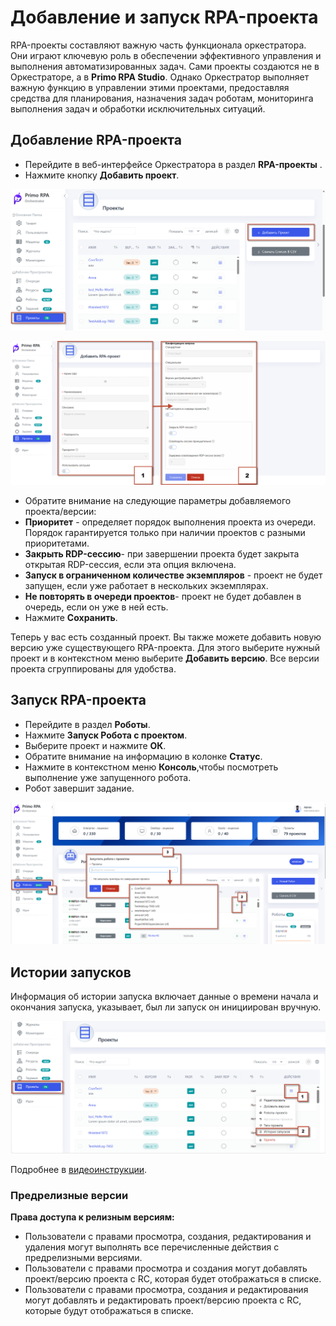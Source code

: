 # Добавление и запуск RPA-проекта

RPA-проекты составляют важную часть функционала оркестратора. Они играют ключевую роль в обеспечении эффективного управления и выполнения автоматизированных задач. 
Сами проекты создаются не в Оркестраторе, а в **Primo RPA Studio**. 
Однако Оркестратор выполняет важную функцию в управлении этими проектами, предоставляя средства для планирования, назначения задач роботам, мониторинга выполнения задач и обработки исключительных ситуаций.

## Добавление RPA-проекта

   - Перейдите в веб-интерфейсе Оркестратора в раздел **RPA-проекты** .
   - Нажмите кнопку **Добавить проект**.


![](../../.gitbook/assets1/add_projects.png)


![](../../.gitbook/assets1/add_proj.png)


 - Обратите внимание на следующие параметры добавляемого проекта/версии:
 - **Приоритет** - определяет порядок выполнения проекта из очереди. Порядок гарантируется только при наличии проектов с разными приоритетами.
 - **Закрыть RDP-сессию**- при завершении проекта будет закрыта открытая RDP-сессия, если эта опция включена.
 - **Запуск в ограниченном количестве экземпляров** - проект не будет запущен, если уже работает в нескольких экземплярах.
 - **Не повторять в очереди проектов**- проект не будет добавлен в очередь, если он уже в ней есть.
 - Нажмите **Сохранить**.
   
 Теперь у вас есть созданный проект. Вы также можете добавить новую версию уже существующего RPA-проекта. 
Для этого выберите нужный проект и в контекстном меню выберите **Добавить версию**. Все версии проекта сгруппированы для удобства.

## Запуск RPA-проекта

 - Перейдите в раздел **Роботы**.  
 - Нажмите **Запуск Робота с проектом**.
 - Выберите проект и нажмите **ОК**.  
 - Обратите внимание на информацию в колонке **Статус**. 
 - Нажмите в контекстном меню  **Консоль**,чтобы посмотреть выполнение уже запущенного робота.
 - Робот завершит задание.

![](../../.gitbook/assets1/zapusk_rob_proj.png)
   
## Истории запусков

Информация об истории запуска включает данные о времени начала и окончания запуска, указывает, был ли запуск он инициирован вручную. 


![](../../.gitbook/assets1/history.png)

Подробнее в [видеоинструкции](https://www.youtube.com/watch?v=paXGN7TD_Zk&t=879s).



### Предрелизные версии

 **Права доступа к релизным версиям:**
  - Пользователи с правами просмотра, создания, редактирования и удаления могут выполнять все перечисленные действия с предрелизными версиями.
  - Пользователи с правами просмотра и создания могут добавлять проект/версию проекта с RC, которая будет отображаться в списке.
  - Пользователи с правами просмотра, создания и редактирования могут добавлять и редактировать проект/версию проекта с RC, которые будут отображаться в списке.



